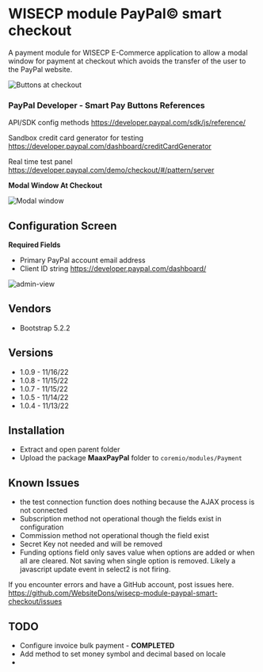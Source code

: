 # WISECP module PayPal&copy; smart checkout

A payment module for WISECP E-Commerce application to allow a modal window for payment at checkout which avoids the transfer of the user to the PayPal website.

![Buttons at checkout](https://user-images.githubusercontent.com/42153624/201633313-2477a548-d7ce-4417-adda-4f9071b2d9fa.jpg)

### PayPal Developer - Smart Pay Buttons References

API/SDK config methods https://developer.paypal.com/sdk/js/reference/

Sandbox credit card generator for testing
https://developer.paypal.com/dashboard/creditCardGenerator

Real time test panel
https://developer.paypal.com/demo/checkout/#/pattern/server

**Modal Window At Checkout**

![Modal window](https://user-images.githubusercontent.com/42153624/201633538-73aaef47-f9ec-47e4-81b9-94e15efeaefd.jpg)

## Configuration Screen
**Required Fields**

* Primary PayPal account email address
* Client ID string https://developer.paypal.com/dashboard/

![admin-view](https://user-images.githubusercontent.com/42153624/202050254-3a8b1478-3d8e-47fb-953c-45389655ffc3.png)

## Vendors
* Bootstrap 5.2.2
## Versions
* 1.0.9 - 11/16/22
* 1.0.8 - 11/15/22
* 1.0.7 - 11/15/22
* 1.0.5 - 11/14/22
* 1.0.4 - 11/13/22
## Installation
* Extract and open parent folder
* Upload the package **MaaxPayPal** folder to `coremio/modules/Payment`
## Known Issues
* the test connection function does nothing because the AJAX process is not connected
* Subscription method not operational though the fields exist in configuration
* Commission method not operational though the field exist
* Secret Key not needed and will be removed
* Funding options field only saves value when options are added or when all are cleared. Not saving when single option is removed. Likely a javascript update event in select2 is not firing.

If you encounter errors and have a GitHub account, post issues here. https://github.com/WebsiteDons/wisecp-module-paypal-smart-checkout/issues

## TODO
* Configure invoice bulk payment - **COMPLETED**
* Add method to set money symbol and decimal based on locale
* 

